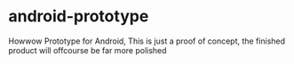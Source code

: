 # android-prototype
Howwow Prototype for Android,
This is just a proof of concept, the finished product will offcourse be far more polished

